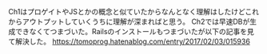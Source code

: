 Ch1はプロゲイトやJSとかの概念と似ていたからなんとなく理解はしたけどこれからアウトプットしていくうちに理解が深まればと思う。
Ch2では早速DBが生成できなくてつまづいた。Railsのインストールもつまづいたが以下の記事を見て解決した。
https://tomoprog.hatenablog.com/entry/2017/02/03/015936
